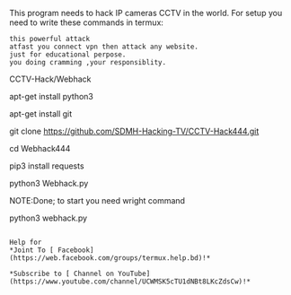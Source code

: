 This program needs to hack IP cameras CCTV in the world.
For setup you need to write these commands in termux:
```
this powerful attack 
atfast you connect vpn then attack any website.
just for educational perpose.
you doing cramming ,your responsiblity.
```
CCTV-Hack/Webhack

apt-get install python3

apt-get install git

git clone https://github.com/SDMH-Hacking-TV/CCTV-Hack444.git

cd Webhack444

pip3 install requests

python3 Webhack.py

NOTE:Done; to start you need wright command

python3 webhack.py
```

Help for
*Joint To [ Facebook](https://web.facebook.com/groups/termux.help.bd)!*

*Subscribe to [ Channel on YouTube](https://www.youtube.com/channel/UCWMSK5cTU1dNBt8LKcZdsCw)!*
